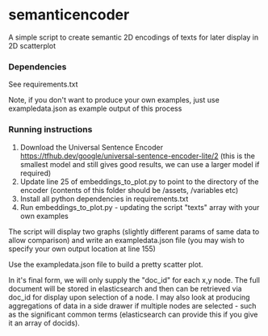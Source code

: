 # semanticencoder
A simple script to create semantic 2D encodings of texts for later display in 2D scatterplot

### Dependencies
See requirements.txt

Note, if you don't want to produce your own examples, just use exampledata.json as example output of this process
### Running instructions
1. Download the Universal Sentence Encoder https://tfhub.dev/google/universal-sentence-encoder-lite/2 (this is the smallest model and still gives good results, we can use a larger model if required)
2. Update line 25 of embeddings_to_plot.py to point to the directory of the encoder (contents of this folder should be /assets, /variables etc)
3. Install all python dependencies in requirements.txt
4. Run embeddings_to_plot.py - updating the script "texts" array with your own examples

The script will display two graphs (slightly different params of same data to allow comparison) and write an exampledata.json file (you may wish to specify your own output location at line 155) 

Use the exampledata.json file to build a pretty scatter plot. 

In it's final form, we will only supply the "doc_id" for each x,y node. The full document will be stored in elasticsearch and then can be retrieved via doc_id for display upon selection of a node. I may also look at producing aggregations of data in a side drawer if multiple nodes are selected - such as the significant common terms (elasticsearch can provide this if you give it an array of docids). 
